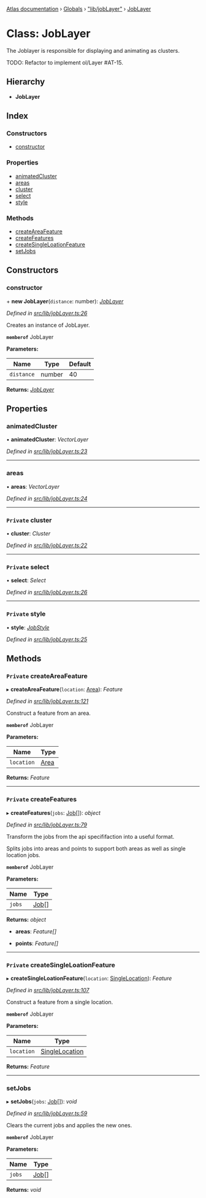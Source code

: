 [Atlas documentation](../README.md) › [Globals](../globals.md) › ["lib/jobLayer"](../modules/_lib_joblayer_.md) › [JobLayer](_lib_joblayer_.joblayer.md)

# Class: JobLayer

The Joblayer is responsible for displaying and animating as clusters.

TODO: Refactor to implement ol/Layer #AT-15.

## Hierarchy

* **JobLayer**

## Index

### Constructors

* [constructor](_lib_joblayer_.joblayer.md#constructor)

### Properties

* [animatedCluster](_lib_joblayer_.joblayer.md#animatedcluster)
* [areas](_lib_joblayer_.joblayer.md#areas)
* [cluster](_lib_joblayer_.joblayer.md#private-cluster)
* [select](_lib_joblayer_.joblayer.md#private-select)
* [style](_lib_joblayer_.joblayer.md#private-style)

### Methods

* [createAreaFeature](_lib_joblayer_.joblayer.md#private-createareafeature)
* [createFeatures](_lib_joblayer_.joblayer.md#private-createfeatures)
* [createSingleLoationFeature](_lib_joblayer_.joblayer.md#private-createsingleloationfeature)
* [setJobs](_lib_joblayer_.joblayer.md#setjobs)

## Constructors

###  constructor

\+ **new JobLayer**(`distance`: number): *[JobLayer](_lib_joblayer_.joblayer.md)*

*Defined in [src/lib/jobLayer.ts:26](https://github.com/chronark/atlas/blob/198ad53/src/lib/jobLayer.ts#L26)*

Creates an instance of JobLayer.

**`memberof`** JobLayer

**Parameters:**

Name | Type | Default |
------ | ------ | ------ |
`distance` | number | 40 |

**Returns:** *[JobLayer](_lib_joblayer_.joblayer.md)*

## Properties

###  animatedCluster

• **animatedCluster**: *VectorLayer*

*Defined in [src/lib/jobLayer.ts:23](https://github.com/chronark/atlas/blob/198ad53/src/lib/jobLayer.ts#L23)*

___

###  areas

• **areas**: *VectorLayer*

*Defined in [src/lib/jobLayer.ts:24](https://github.com/chronark/atlas/blob/198ad53/src/lib/jobLayer.ts#L24)*

___

### `Private` cluster

• **cluster**: *Cluster*

*Defined in [src/lib/jobLayer.ts:22](https://github.com/chronark/atlas/blob/198ad53/src/lib/jobLayer.ts#L22)*

___

### `Private` select

• **select**: *Select*

*Defined in [src/lib/jobLayer.ts:26](https://github.com/chronark/atlas/blob/198ad53/src/lib/jobLayer.ts#L26)*

___

### `Private` style

• **style**: *[JobStyle](_styles_jobs_.jobstyle.md)*

*Defined in [src/lib/jobLayer.ts:25](https://github.com/chronark/atlas/blob/198ad53/src/lib/jobLayer.ts#L25)*

## Methods

### `Private` createAreaFeature

▸ **createAreaFeature**(`location`: [Area](../modules/_types_customtypes_.md#area)): *Feature*

*Defined in [src/lib/jobLayer.ts:121](https://github.com/chronark/atlas/blob/198ad53/src/lib/jobLayer.ts#L121)*

Construct a feature from an area.

**`memberof`** JobLayer

**Parameters:**

Name | Type |
------ | ------ |
`location` | [Area](../modules/_types_customtypes_.md#area) |

**Returns:** *Feature*

___

### `Private` createFeatures

▸ **createFeatures**(`jobs`: [Job](../interfaces/_types_customtypes_.job.md)[]): *object*

*Defined in [src/lib/jobLayer.ts:79](https://github.com/chronark/atlas/blob/198ad53/src/lib/jobLayer.ts#L79)*

Transform the jobs from the api specififaction into a useful format.

Splits jobs into areas and points to support both areas as well as single location jobs.

**`memberof`** JobLayer

**Parameters:**

Name | Type |
------ | ------ |
`jobs` | [Job](../interfaces/_types_customtypes_.job.md)[] |

**Returns:** *object*

* **areas**: *Feature[]*

* **points**: *Feature[]*

___

### `Private` createSingleLoationFeature

▸ **createSingleLoationFeature**(`location`: [SingleLocation](../interfaces/_types_customtypes_.singlelocation.md)): *Feature*

*Defined in [src/lib/jobLayer.ts:107](https://github.com/chronark/atlas/blob/198ad53/src/lib/jobLayer.ts#L107)*

Construct a feature from a single location.

**`memberof`** JobLayer

**Parameters:**

Name | Type |
------ | ------ |
`location` | [SingleLocation](../interfaces/_types_customtypes_.singlelocation.md) |

**Returns:** *Feature*

___

###  setJobs

▸ **setJobs**(`jobs`: [Job](../interfaces/_types_customtypes_.job.md)[]): *void*

*Defined in [src/lib/jobLayer.ts:59](https://github.com/chronark/atlas/blob/198ad53/src/lib/jobLayer.ts#L59)*

Clears the current jobs and applies the new ones.

**`memberof`** JobLayer

**Parameters:**

Name | Type |
------ | ------ |
`jobs` | [Job](../interfaces/_types_customtypes_.job.md)[] |

**Returns:** *void*

